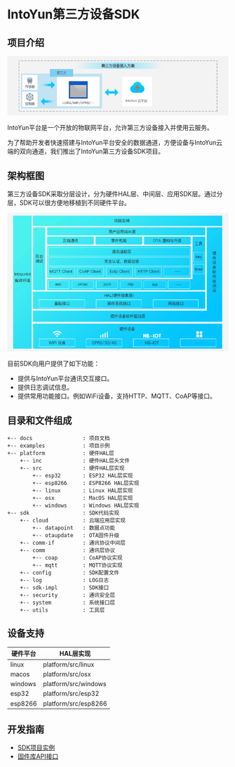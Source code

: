 # IntoYun第三方设备SDK

## 项目介绍

![image](/docs/images/hardware-solution-third.png)

IntoYun平台是一个开放的物联网平台，允许第三方设备接入并使用云服务。

为了帮助开发者快速搭建与IntoYun平台安全的数据通道，方便设备与IntoYun云端的双向通道，我们推出了IntoYun第三方设备SDK项目。

## 架构框图

第三方设备SDK采取分层设计，分为硬件HAL层、中间层、应用SDK层。通过分层，SDK可以很方便地移植到不同硬件平台。

![image](/docs/images/software-architecture-third-sdk.png)

目前SDK向用户提供了如下功能：

* 提供与IntoYun平台通讯交互接口。
* 提供日志调试信息。
* 提供常用功能接口。例如WiFi设备，支持HTTP、MQTT、CoAP等接口。

## 目录和文件组成

```
+-- docs                : 项目文档
+-- examples            : 项目示例
+-- platform            : 硬件HAL层
    +-- inc             : 硬件HAL层头文件
    +-- src             : 硬件HAL层实现
        +-- esp32       : ESP32 HAL层实现
        +-- esp8266     : ESP8266 HAL层实现
        +-- linux       : Linux HAL层实现
        +-- osx         : MacOS HAL层实现
        +-- windows     : Windows HAL层实现
+-- sdk                 : SDK代码实现
    +-- cloud           : 云端应用层实现
        +-- datapoint   : 数据点功能
        +-- otaupdate   : OTA固件升级
    +-- comm-if         : 通讯协议中间层
    +-- comm            : 通讯层协议
        +-- coap        : CoAP协议实现
        +-- mqtt        : MQTT协议实现
    +-- config          : SDK配置文件
    +-- log             : LOG日志
    +-- sdk-impl        : SDK接口
    +-- security        : 通讯安全层
    +-- system          : 系统接口层
    +-- utils           : 工具层

```

## 设备支持

|  硬件平台  |  HAL层实现           |
| ---------- | -------------------- |
| linux      | platform/src/linux   |
| macos      | platform/src/osx     |
| windows    | platform/src/windows |
| esp32      | platform/src/esp32   |
| esp8266    | platform/src/esp8266 |

## 开发指南

- [SDK项目实例](https://github.com/IntoYun/intoyun-iotkit-demo)
- [固件库API接口](http://docs.intoyun.com/devicedev/software-develop-third/sdk-api/)

